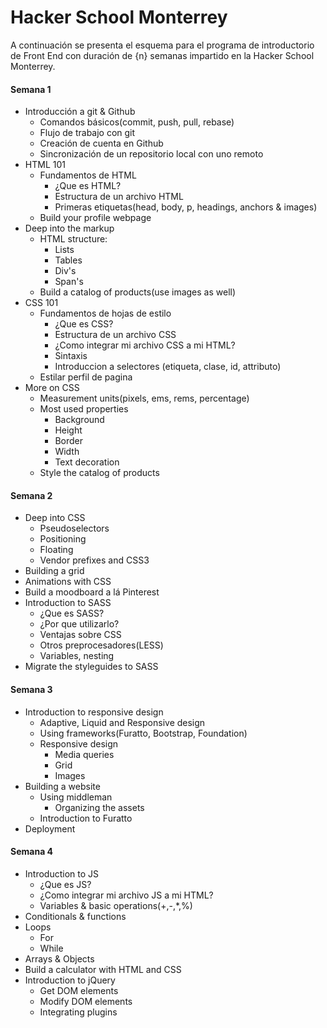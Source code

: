 # Hacker School Monterrey

A continuación se presenta el esquema para el programa de introductorio de Front End con duración de {n} semanas impartido en la Hacker School Monterrey.


#### Semana 1

* Introducción a git & Github
 	* Comandos básicos(commit, push, pull, rebase)
	* Flujo de trabajo con git
	* Creación de cuenta en Github
	* Sincronización de un repositorio local con uno remoto
* HTML 101
	* Fundamentos de HTML
		* ¿Que es HTML?
		* Estructura de un archivo HTML
		* Primeras etiquetas(head, body, p, headings, anchors & images)
	* Build your profile webpage
* Deep into the markup
	* HTML structure:
		* Lists
		* Tables
		* Div's
		* Span's
	* Build a catalog of products(use images as well)
* CSS 101
	* Fundamentos de hojas de estilo
		* ¿Que es CSS?
		* Estructura de un archivo CSS
		* ¿Como integrar mi archivo CSS a mi HTML?
		* Sintaxis
		* Introduccion a selectores (etiqueta, clase, id, attributo)
	* Estilar perfil de pagina
* More on CSS
	* Measurement units(pixels, ems, rems, percentage)
	* Most used properties
		* Background
		* Height
		* Border
		* Width
		* Text decoration
	* Style the catalog of products

#### Semana 2

* Deep into CSS
	* Pseudoselectors
	* Positioning
	* Floating
	* Vendor prefixes and CSS3
* Building a grid
* Animations with CSS
* Build a moodboard a lá Pinterest
* Introduction to SASS
	* ¿Que es SASS?
	* ¿Por que utilizarlo?
	* Ventajas sobre CSS
	* Otros preprocesadores(LESS)
	* Variables, nesting
* Migrate the styleguides to SASS

#### Semana 3

* Introduction to responsive design
	* Adaptive, Liquid and Responsive design
	* Using frameworks(Furatto, Bootstrap, Foundation)
	* Responsive design
		* Media queries
		* Grid
		* Images
* Building a website
	* Using middleman
		* Organizing the assets
	* Introduction to Furatto
* Deployment

#### Semana 4

* Introduction to JS
	* ¿Que es JS?
	* ¿Como integrar mi archivo JS a mi HTML?
	* Variables & basic operations(+,-,*,%)
* Conditionals & functions
* Loops
	* For
	* While
* Arrays & Objects
* Build a calculator with HTML and CSS
* Introduction to jQuery
	* Get DOM elements
	* Modify DOM elements
	* Integrating plugins
